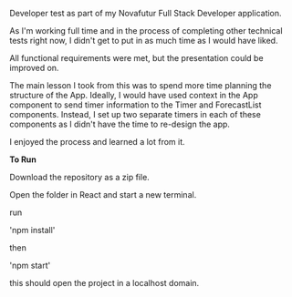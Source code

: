 Developer test as part of my Novafutur Full Stack Developer application. 

As I'm working full time and in the process of completing other technical tests right now, I didn't get to put in as much time as I would have liked. 

All functional requirements were met, but the presentation could be improved on.

The main lesson I took from this was to spend more time planning the structure of the App. Ideally, I would have used context in the App component to send timer information to the Timer and ForecastList components. Instead, I set up two separate timers in each of these components as I didn't have the time to re-design the app. 

I enjoyed the process and learned a lot from it. 

**To Run**

Download the repository as a zip file. 

Open the folder in React and start a new terminal.

run

'npm install'

then 

'npm start'

this should open the project in a localhost domain. 
